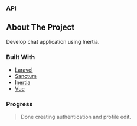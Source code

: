 ### API

<!-- ABOUT THE PROJECT -->
## About The Project
Develop chat application using Inertia.

### Built With

* [Laravel](https://laravel.com/)
* [Sanctum](https://laravel.com/docs/9.x/sanctum#main-content)
* [Inertia](https://inertiajs.com/)
* [Vue](https://vuejs.org/)

### Progress
> Done creating authentication and profile edit.
